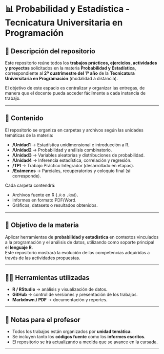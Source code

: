 # 📊 Probabilidad y Estadística - Tecnicatura Universitaria en Programación

## 📝 Descripción del repositorio
Este repositorio reúne todos los **trabajos prácticos, ejercicios, actividades y proyectos** solicitados en la materia **Probabilidad y Estadística**, correspondiente al **2º cuatrimestre del 1º año** de la **Tecnicatura Universitaria en Programación** (modalidad a distancia).

El objetivo de este espacio es centralizar y organizar las entregas, de manera que el docente pueda acceder fácilmente a cada instancia de trabajo.

---

## 📂 Contenido
El repositorio se organiza en carpetas y archivos según las unidades temáticas de la materia:

- **/Unidad1** → Estadística unidimensional e introducción a R.  
- **/Unidad2** → Probabilidad y análisis combinatorio.  
- **/Unidad3** → Variables aleatorias y distribuciones de probabilidad.  
- **/Unidad4** → Inferencia estadística, correlación y regresión.  
- **/TPI** → Trabajo Práctico Integrador (desarrollado en etapas).  
- **/Exámenes** → Parciales, recuperatorios y coloquio final (si corresponde).  

Cada carpeta contendrá:
- Archivos fuente en R (`.R` o `.Rmd`).  
- Informes en formato PDF/Word.  
- Gráficos, datasets o resultados obtenidos.  

---

## 🎯 Objetivo de la materia
Aplicar herramientas de **probabilidad y estadística** en contextos vinculados a la programación y el análisis de datos, utilizando como soporte principal el **lenguaje R**.  
Este repositorio mostrará la evolución de las competencias adquiridas a través de las actividades propuestas.  

---

## 👨‍💻 Herramientas utilizadas
- **R / RStudio** → análisis y visualización de datos.  
- **GitHub** → control de versiones y presentación de los trabajos.  
- **Markdown / PDF** → documentación y reportes.  

---

## 📌 Notas para el profesor
- Todos los trabajos están organizados por **unidad temática**.  
- Se incluyen tanto los **códigos fuente** como los **informes escritos**.  
- El repositorio se irá actualizando a medida que se avance en la cursada.  

---
